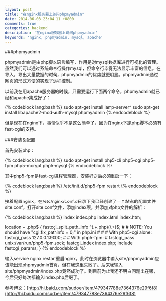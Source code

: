 ```yaml
---
layout: post
title: "在nginx服务器上访问phpmyadmin"
date: 2014-06-03 23:04:11 +0800
comments: true
categories: backend
description: '在nginx服务器上访问phpmyadmin'
keywords: 'nginx, phpmyadmin, mysql, apache'
---
```


###phpmyadmin

phpmyadmin是由php脚本语言编写，作用是对mysql数据库进行可视化的管理。虽然我们可以通过系统命令行操作mysql，但命令行毕竟无法显示丰富的信息。在导入，导出大量数据的时候，phpmyadmin的优势就更明显。phpmyadmin通过网页的形式方便的实现了远程控制。

<!-- more -->

以前我在用apache服务器的时候，只需要运行下面两个命令，phpmyadmin就已经和apache集成好了：

<div>
{% codeblock lang:bash %}
sudo apt-get install lamp-server^ 
sudo apt-get install libapache2-mod-auth-mysql phpmyadmin 
{% endcodeblock %}
</div>

但是现在在nginx下，事情似乎不是这么简单了，因为在nginx下跑php脚本必须有fast-cgi的支持。

###安装＆配置

首先安装php：

<div>
{% codeblock lang:bash %}
sudo apt-get install php5-cli php5-cgi php5-fpm php5-mcrypt php5-mysql
{% endcodeblock %}
</div>

其中php5-fpm是fast-cgi进程管理器，安装好之后必须重启一下：

<div>
{% codeblock lang:bash %}
/etc/init.d/php5-fpm restart
{% endcodeblock %}
</div>

接着配置nginx，在/etc/nginx/conf.d目录下我已经创建了一个站点的配置文件site.conf，打开site.conf文件，添加index项，并添加对php文件的解析：

<div>
{% codeblock lang:bash %}
index index.php index.html index.htm;

location ~ \.php$ {
                fastcgi_split_path_info ^(.+\.php)(/.+)$;
        #       # NOTE: You should have "cgi.fix_pathinfo = 0;" in php.ini
        #
        #       # With php5-cgi alone:
                fastcgi_pass 127.0.0.1:9000;
        #       # With php5-fpm:
        #       fastcgi_pass unix:/var/run/php5-fpm.sock;
                fastcgi_index index.php;
                include fastcgi_params;
        }
{% endcodeblock %}
</div>

输入service nginx restart重启nginx。此时在浏览器中输入site/phpmyadmin应该能出现phpmyadmin首页，但在我这里失败了。后来我输入site/phpmyadmin/index.php竟然成功了。到目前为止我还不明白问题出在哪，今后只好每次都输入index.php后缀了。

参考博文：[http://hi.baidu.com/sudoer/item/479347788e7364376e29f6f8](http://hi.baidu.com/sudoer/item/479347788e7364376e29f6f8)


















